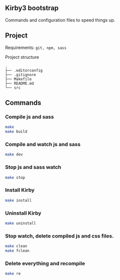 ## Kirby3 bootstrap

Commands and configuration files to speed things up.

## Project

Requirements: `git, npm, sass`

Project structure

```
.
├── .editorconfig
├── .gitignore
├── Makefile
├── README.md
└── src
```

## Commands

### Compile js and sass
```sh
make
make build
```

### Compile and watch js and sass
```sh
make dev
```

### Stop js and sass watch
```sh
make stop
```

### Install Kirby
```sh
make install
```

### Uninstall Kirby
```sh
make uninstall
```

### Stop watch, delete compiled js and css files. 
```sh
make clean
make fclean
```

### Delete everything and recompile
```sh
make re
```
